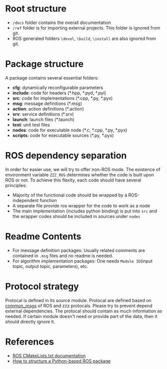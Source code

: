 # Root structure
- `/docs` folder contains the overall documentation
- `/ref` folder is for importing external projects. This folder is ignored from git.
- ROS generated folders `\devel`, `\build`, `\install` are also ignored from git.

# Package structure
A package contains several essential folders:

- **cfg**: dynamically reconfigurable parameters
- **include**: code for headers (*.hpp, *.pyd, *.pyi)
- **src**: code for implementations (*.cpp, *.py, *.pyx)
- **msg**: message definitions (*.msg)
- **action**: action definitions (*.action)
- **srv**: service definitions (*.srv)
- **launch**: launch files (*.launch)
- **test**: unit test files
- **nodes**: code for executable node (*.c, *.cpp, *.py, *.pyx)
- **scripts**: code for executable sources (*.py, *.pyx)

# ROS dependency separation
In order for easier use, we will try to offer non-ROS mode. The existence of environment variable `ZZZ_ROS` determines whether the code is built upon ROS or not. To achieve this flexity, each code should have several principles:
- Majority of the functional code should be wrapped by a ROS-independent function
- A separate file provide ros wrapper for the code to work as a node
- The main implementation (includes python binding) is put into `src` and the wrapper codes should be included in sources under `nodes`

# Readme Contents
- For message definition packages: Usually related comments are contained in `.msg` files and no readme is needed.
- For algorithm implementation packages: One needs `Module IO`(input topic, output topic, parameters), etc.

# Protocol strategy
Protocal is defined in its source module. Protocal are defined based on [common_msgs](https://github.com/ros/common_msgs) of ROS and zzz protocals. Please try to prevent depend external dependencies. The protocal should contain as much information as needed. If certain module doesn't need or provide part of the data, then it should directly ignore it.

# References
- [ROS CMakeLists.txt documentation](http://wiki.ros.org/catkin/CMakeLists.txt)
- [How to structure a Python-based ROS package](http://www.artificialhumancompanions.com/structure-python-based-ros-package/)
